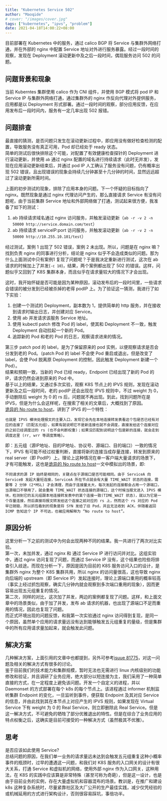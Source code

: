 ```yaml
---
title: "Kubernetes Service 502"
author: "Maoqide"
# cover: "/images/cover.jpg"
tags: ["kubernetes", "ipvs", "problem"]
date: 2021-04-18T14:00:22+08:00
---
```


目前部署在 Kubernetes 中的服务，通过 calico BGP 将 Service 与集群外网络打通，并在外部的 nginx 中配置 Service 地址对外进行服务暴露。经过一段时间的观察，发现在 Deployment 滚动更新中及之后一段时间，偶现服务访问 502 的问题。    
<!--more-->

## 问题背景和现象
当前 Kuberntes 集群使用 calico 作为 CNI 组件，并使用 BGP 模式将 pod IP 和 Service IP 与集群外网络打通，通过集群外的 nginx 作反向代理对外提供服务，应用都是以 Deployment 形式部署。通过一段时间的观察，部分应用反馈，在应用发布后一段时间内，服务有一定几率出现 502 报错。    

## 问题排查
最直接的猜测，是否问题只发生在滚动更新过程中，即应用没有做好检查检测的配置，导致服务没有真正可用，Pod 却已经处于 ready 状态。    
简单的测试后很快排除这个可能，对配置了有效健康检查探针的 Deployment 进行滚动更新，并使用 `ab` 通过 nginx 配置的域名进行持续请求（此时无并发），发现在应用滚动更新结束后，并通过 pod IP 人工确认了服务没有问题，仍有概率出现 502 错误，且出现错误的现象会持续几分钟甚至十几分钟的时间，显然远远超过了滚动更新所需时间。    

上面的初步测试的现象，排除了应用本身的问题。下一个怀疑的目标指向了 nginx。既然现象是通过 nginx 代理访问产生的，那么直接请求 Service 有没有问题呢，由于当前集群 Service 地址和外部网络做了打通，测试起来很方便，我准备了如下的测试：    
1. ab 持续请求域名通过 nginx 访问服务，并触发滚动更新（`ab -r -v 2 -n 50000 http://service.domain.com/test`）    
2. ab 持续请求 serviceIP:port 访问服务，并触发滚动更新（`ab -r -v 2 -n 50000 http://10.255.10.101/test`）    

经过测试，案例 1 出现了 502 错误，案例 2 未出现。所以，问题是在 nginx 嘛？    
找到负责 nginx 的同事进行分析，结论是 nginx 似乎不会造成类似的问题。那为什么上面测试中只有案例1 复现了问题呢？于是我决定重新进行测试，这次在 ab 请求的时候加上了并发(`-c 10`)，结果，两个案例都出现了 502 的错误。这样，问题似乎又回到了 K8S 集群本身，而且似乎在请求量较大的情况下才会出现。    

这时，我开始怀疑是否可能是因为某种原因，滚动发布后的一段时间里，一些请求会错误的被分发到已经被杀掉的老得 podIP 上。为了验证这一猜测，我进行了如下实验：    
1. 创建一个测试的 Deployment，副本数为 1，提供简单的 http 服务，并在接收到请求时输出日志，并创建对应 Service。    
2. 使用 ab 并发请求该服务 Service 地址。    
3. 使用 kubectl patch 修改 Pod 的 label，使其和 Deployment 不一致，触发 Deployment 自动拉起一个新的 Pod。    
4. 追踪新的 Pod 和老的 Pod 的日志，观察请求进来的情况。    

第三步 patch pod 的 label，是为了保留原来的 pod 实例，以便观察请求是否会分发到老的 Pod。（patch Pod 的 label 不会使 Pod 重启或退出，但是改变了 label，会使 Pod 脱离原 Deployment 的控制，因此触发 Deployment 新建一个 Pod）。    
结果和预期一致，当新的 Pod 已经 ready，Endpoint 已经出现了新的 Pod 的 IP，请求仍然会进到原来的 Pod 中。    
基于以上的结果，又通过多次实验，观察 K8S 节点上的 IPVS 规则，发现在滚动更新及之后一段时间，老的 podIP 还会出现在 IPVS 规则中，不过 weight 为 0，手动删除后 weight 为 0 的 rs 后，问题就不再出现。到此，找到问题所在是 IPVS，但是为什么会这样呢，在搜索了相关的文章后，大概找到了原因。    
[诡异的 No route to host](https://k8s.imroc.io/avoid/cases/no-route-to-host/)，讲到了 IPVS 的一个特性：    

	也就是 IPVS 模块处理报文的主要入口，发现它会先在本地连接转发表看这个包是否已经有对应的连接了（匹配五元组），如果有就说明它不是新连接也就不会调度，直接发给这个连接对应的之前已经调度过的 rs (也不会判断权重)；如果没匹配到说明这个包是新的连接，就会走到调度这里 (rr, wrr 等调度策略)。    

即：五元组（源IP地址、目的IP地址、协议号、源端口、目的端口）一致的情况下，IPVS 有可能不经过权重判断，直接将新的连接当成存量连接，转发到原来的 real server（即 PodIP）上。理论上这种情况在单一客户端大量请求的场景下，才有可能触发，这也是[诡异的 No route to host](https://k8s.imroc.io/avoid/cases/no-route-to-host/)一文中模拟出的场景，即:

	不同请求的源 IP 始终是相同的，关键点在于源端口是否可能相同。由于 ServiceA 向 ServiceB 发起大量短连接，ServiceA 所在节点就会有大量 TIME_WAIT 状态的连接，需要等 2 分钟 (2*MSL) 才会清理，而由于连接量太大，每次发起的连接都会占用一个源端口，当源端口不够用了，就会重用 TIME_WAIT 状态连接的源端口，这个时候当报文进入 IPVS 模块，检测到它的五元组跟本地连接转发表中的某个连接一致(TIME_WAIT 状态)，就以为它是一个存量连接，然后直接将报文转发给这个连接之前对应的 rs 上，然而这个 rs 对应的 Pod 早已销毁，所以抓包看到的现象是将 SYN 发给了旧 Pod，并且无法收到 ACK，伴随着返回 ICMP 告知这个 IP 不可达，也被应用解释为 “No route to host”。    

## 原因分析
这里分析一下之前的测试中为何会出现两种不同的结果。我一共进行了两次对比实验。    
第一次，未加并发，通过 nginx 和 通过 Service IP 进行访问并对比。这组实验中，通过 nginx 访问复现了问题，而通过 Service IP 没有，这个结果也险些将排查引入歧途。而现在分析一下，原因是因为目前的 K8S 服务访问入口的设计，是集群外 nginx 为整个 K8S 集群共用，所以 nginx 的访问量很高，这也导致 nginx 向后端的 upstream（即 Service IP）发起连接时，理论上源端口重用的概率较高（事实上经过抓包观察，确实几分钟内就会观察到多次端口重用的现象），因而更容易出现五元组重复的情况。    
第二次，同样的对比，这次加了并发，两边的案例都复现了问题。这样，和上面文章中的场景类似，由于加了并发，发布 ab 请求的机器，也出现了源端口不足而重用的情况，因此也复现了问题。    
而正式环境出现的问题反馈，和我第一次实验通过 nginx 访问得到复现，是同一个原因，虽然单个应用的请求量远没有达到能够触发五元组重复的量级，但是集群中的所有应用请求量加起来，就会触发此问题。    

## 解决方案
几种解决方案，上面引用的文章中也都提到，另外可参考[isuue 81775](https://github.com/kubernetes/kubernetes/issues/81775)，对这一问题及相关的解决方式有很多的讨论。    
鉴于目前我们的技术能力和集群规模，暂时无法也无需进行 linux 内核级别的功能修改和验证，并且调研了业务应用，绝大部分以短连接为主，我们采用了一种简单直接的方式，在一定程度上避免该问题。开发一个自定义的进程，并以 Daemonset 的方式部署在每个 k8s 的每个节点上。该进程通过 informer 机制监听集群 Endpoint 的变化，一旦监听到事件，便获取 Endpoint 及其对应 Service 的信息，并由此找到其在本节点上对应产生的 IPVS 规则，如果发现在 Virtual Service 下有 weight 为 0 的 Real Service，则立即删除此 Real Service。但是这一解决方式，不可避免的牺牲了部分优雅退出的特性。但是在综合了业务应用的特点权衡之后，这确实是目前可接受的一种解决方式（虽然极其不优雅）。    

## 思考
是否应该如此使用 Service?    
总结问题的原因，在我们单一业务的请求量远未达到会触发五元组重复这种小概率事件的瓶颈时，过早的遭遇这一问题，和我们对 K8S 服务的入口网关的设计有很大关系，打通 Service 和虚拟机的网络，使用外部 nginx 作为入口网关，这种用法，在 K8S 的实践中应该算是非常特殊（甚至可称为奇葩），但是这一设计，也是由于目前业务的实例，存在大量虚拟机和容器混布的场景。教训是，在推广和建设 k8s 这种复杂系统时，尽量紧靠社区及大厂公开的生产最佳实践，减少仅凭经验的或机械延用的方式进行架构设计，否则很容易踩坑，事倍功半。    